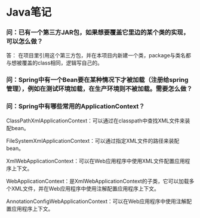# Java笔记

### 问：已有一个第三方JAR包，如果想要覆盖它里边的某个类的实现，可以怎么做？

答： 在项目里引用这个第三方包，并在本项目内新建一个类，package与类名都与想被覆盖的class相同，逻辑写自己的。

### 问：Spring中有一个Bean要在某种情况下才被加载（注册给spring管理），例如在测试环境加载，在生产环境则不被加载。需要怎么做？

### 问：Spring中有哪些常用的ApplicationContext？

ClassPathXmlApplicationContext：可以通过在classpath中查找XML文件来装配bean。

FileSystemXmlApplicationContext：可以通过指定XML文件的路径来装配bean。

XmlWebApplicationContext：可以在Web应用程序中使用XML文件配置应用程序上下文。

WebApplicationContext：是XmlWebApplicationContext的子类，它可以加载多个XML文件，并在Web应用程序中使用注解配置应用程序上下文。

AnnotationConfigWebApplicationContext：可以在Web应用程序中使用注解配置应用程序上下文。